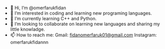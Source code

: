- 👋 Hi, I’m @omerfarukfidan
- 👀 I’m interested in coding and learning new programing languages.
- 🌱 I’m currently learning C++ and Python.
- 💞️ I’m looking to collaborate on learning new languages and sharing my little knowladge.
- 📫 How to reach me:
Gmail: fidanomerfaruk01@gmail.com
Instagram: omerfarukfidannn

<!---
omerfarukfidan/omerfarukfidan is a ✨ special ✨ repository because its `README.md` (this file) appears on your GitHub profile.
You can click the Preview link to take a look at your changes.
--->
